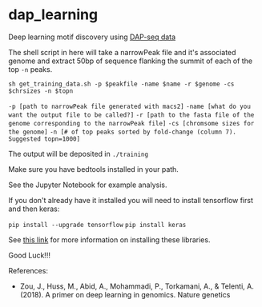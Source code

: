 # dap_learning
Deep learning motif discovery using [DAP-seq data](http://neomorph.salk.edu/dap_web/pages/browse_table_aj.php)

The shell script in here will take a narrowPeak file and it's associated genome and extract 50bp of sequence flanking the summit of each of the top `-n` peaks.

`sh get_training_data.sh -p $peakfile -name $name -r $genome -cs $chrsizes -n $topn`

`-p [path to narrowPeak file generated with macs2]`
`-name [what do you want the output file to be called?]`
`-r [path to the fasta file of the genome corresponding to the narrowPeak file]`
`-cs [chromsome sizes for the genome]`
`-n [# of top peaks sorted by fold-change (column 7). Suggested topn=1000]`

The output will be deposited in `./training`

Make sure you have bedtools installed in your path.

See the Jupyter Notebook for example analysis.

If you don't already have it installed you will need to install tensorflow first and then keras:

`pip install --upgrade tensorflow`
`pip install keras`

See [this link](https://medium.com/@margaretmz/anaconda-jupyter-notebook-tensorflow-and-keras-b91f381405f8) for more information on installing these libraries.

Good Luck!!!

References:
* Zou, J., Huss, M., Abid, A., Mohammadi, P., Torkamani, A., & Telenti, A. (2018). A primer on deep learning in genomics. Nature genetics



